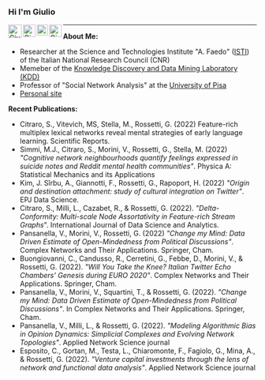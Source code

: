 ### Hi I'm Giulio 
<a href="https://twitter.com/giuliorossetti">
  <img align="left" alt="Giulio Rossetti | Twitter" width="27px" 
       src="https://upload.wikimedia.org/wikipedia/sco/thumb/9/9f/Twitter_bird_logo_2012.svg/172px-Twitter_bird_logo_2012.svg.png" />
</a>
<a href="https://www.linkedin.com/in/giuliorossetti">
  <img align="left" alt="Giulio's LinkedIN" width="25px" src="https://upload.wikimedia.org/wikipedia/commons/thumb/c/ca/LinkedIn_logo_initials.png/240px-LinkedIn_logo_initials.png" />
</a>
<a href="https://scholar.google.it/citations?hl=it&user=Eug48ewAAAAJ&view_op=list_works&sortby=pubdate">
  <img align="left" alt="Giulio's Scholar" width="22px" src="https://raw.githubusercontent.com/simple-icons/simple-icons/master/icons/googlescholar.svg" />
</a>
<a href="mailto:giulio.rossetti@gmail.com">
  <img align="left" alt="Giulio's Gmail" width="25px" src="https://upload.wikimedia.org/wikipedia/commons/thumb/7/7e/Gmail_icon_%282020%29.svg/320px-Gmail_icon_%282020%29.svg.png" />
</a>

__________________________

**About Me:**
- Researcher at the Science and Technologies Institute "A. Faedo" ([ISTI](https://www.isti.cnr.it/en/)) of the Italian National Research Council (CNR)
- Memeber of the [Knowledge Discovery and Data Mining Laboratory (KDD)](https://kdd.isti.cnr.it/)
- Professor of "Social Network Analysis" at the [University of Pisa](https://www.unipi.it/)
- [Personal site](https://giuliorossetti.github.io/)

**Recent Publications:**
- Citraro, S., Vitevich, MS, Stella, M., Rossetti, G. (2022) Feature-rich multiplex lexical networks reveal mental strategies of early language learning. Scientific Reports.
-  Simmi, M.J., Citraro, S., Morini, V., Rossetti, G., Stella, M. (2022) *"Cognitive network neighbourhoods quantify feelings expressed in suicide notes and Reddit mental health communities"*. Physica A: Statistical Mechanics and its Applications
- Kim, J. Sîrbu, A., Giannotti, F., Rossetti, G., Rapoport, H. (2022) *"Origin and destination attachment: study of cultural integration on Twitter"*. EPJ Data Science. 
- Citraro, S., Milli, L., Cazabet, R., & Rossetti, G. (2022). *"Delta-Conformity: Multi-scale Node Assortativity in Feature-rich Stream Graphs*".  International Journal of Data Science and Analytics.
- Pansanella, V., Morini, V., Rossetti, G. (2022) *"Change my Mind: Data Driven Estimate of Open-Mindedness from Political Discussions"*. Complex Networks and Their Applications.  Springer, Cham.
- Buongiovanni, C., Candusso, R., Cerretini, G., Febbe, D., Morini, V., & Rossetti, G. (2022). *"Will You Take the Knee? Italian Twitter Echo Chambers’ Genesis during EURO 2020"*. Complex Networks and Their Applications.  Springer, Cham.
- Pansanella, V., Morini, V., Squartini, T., & Rossetti, G. (2022). *"Change my Mind: Data Driven Estimate of Open-Mindedness from Political Discussions"*. In Complex Networks and Their Applications.  Springer, Cham.
- Pansanella, V., Milli, L., & Rossetti, G. (2022). *"Modeling Algorithmic Bias in Opinion Dynamics: Simplicial Complexes and Evolving Network Topologies"*. Applied Network Science journal 
- Esposito, C., Gortan, M., Testa, L., Chiaromonte, F., Fagiolo, G., Mina, A., & Rossetti, G. (2022). *"Venture capital investments through the lens of network and functional data analysis"*. Applied Network Science journal
